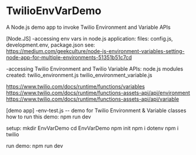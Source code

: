 # TwilioEnvVarDemo

A Node.js demo app to invoke Twilio Environment and Variable APIs

[Node.JS]
-accessing env vars in node.js application:
files: config.js, development.env, package.json
see: https://medium.com/geekculture/node-js-environment-variables-setting-node-app-for-multiple-environments-51351b51c7cd

-accessing Twilio Environment and Twilio Variable APIs:
node.js modules created:
  twilio_environment.js
  twilio_environment_variable.js

https://www.twilio.com/docs/runtime/functions/variables
https://www.twilio.com/docs/runtime/functions-assets-api/api/environment
https://www.twilio.com/docs/runtime/functions-assets-api/api/variable

[demo app]
-env-test.js -- demo for Twilio Environment & Variable classes
    how to run this demo: npm run dev

setup:
  mkdir EnvVarDemo
  cd EnvVarDemo
  npm init
  npm i dotenv
  npm i twilio

run demo:
  npm run dev

